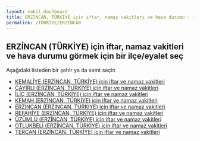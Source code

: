 ```yaml
---
layout: vakit_dashboard
title: ERZİNCAN, TÜRKİYE için iftar, namaz vakitleri ve hava durumu - ilçe/eyalet seç
permalink: /TÜRKİYE/ERZİNCAN
---
```


## ERZİNCAN (TÜRKİYE) için iftar, namaz vakitleri ve hava durumu  görmek için bir ilçe/eyalet seç

Aşağıdaki listeden bir şehir ya da semt seçin

* [KEMALİYE (ERZİNCAN, TÜRKİYE) için iftar ve namaz vakitleri](/TÜRKİYE/ERZİNCAN/KEMALİYE)
* [ÇAYIRLI (ERZİNCAN, TÜRKİYE) için iftar ve namaz vakitleri](/TÜRKİYE/ERZİNCAN/ÇAYIRLI)
* [İLİÇ (ERZİNCAN, TÜRKİYE) için iftar ve namaz vakitleri](/TÜRKİYE/ERZİNCAN/İLİÇ)
* [KEMAH (ERZİNCAN, TÜRKİYE) için iftar ve namaz vakitleri](/TÜRKİYE/ERZİNCAN/KEMAH)
* [ERZİNCAN (ERZİNCAN, TÜRKİYE) için iftar ve namaz vakitleri](/TÜRKİYE/ERZİNCAN/ERZİNCAN)
* [REFAHİYE (ERZİNCAN, TÜRKİYE) için iftar ve namaz vakitleri](/TÜRKİYE/ERZİNCAN/REFAHİYE)
* [ÜZÜMLÜ (ERZİNCAN, TÜRKİYE) için iftar ve namaz vakitleri](/TÜRKİYE/ERZİNCAN/ÜZÜMLÜ)
* [OTLUKBELİ (ERZİNCAN, TÜRKİYE) için iftar ve namaz vakitleri](/TÜRKİYE/ERZİNCAN/OTLUKBELİ)
* [TERCAN (ERZİNCAN, TÜRKİYE) için iftar ve namaz vakitleri](/TÜRKİYE/ERZİNCAN/TERCAN)

<script type="text/javascript">
  var GLOBAL_COUNTRY = 'TÜRKİYE';
  var GLOBAL_CITY = 'ERZİNCAN';
  var GLOBAL_STATE = 'ERZİNCAN';
</script>
